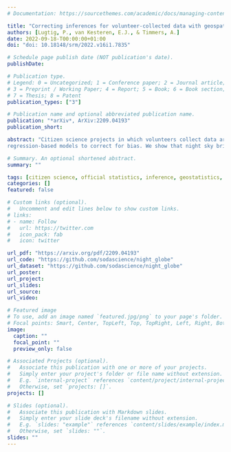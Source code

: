 ```yaml
---
# Documentation: https://sourcethemes.com/academic/docs/managing-content/

title: "Correcting inferences for volunteer-collected data with geospatial sampling bias"
authors: [Lugtig, P., van Kesteren, E.J., & Timmers, A.]
date: 2022-09-18-T00:00:00+01:00
doi: "doi: 10.18148/srm/2022.v16i1.7835"

# Schedule page publish date (NOT publication's date).
publishDate:

# Publication type.
# Legend: 0 = Uncategorized; 1 = Conference paper; 2 = Journal article;
# 3 = Preprint / Working Paper; 4 = Report; 5 = Book; 6 = Book section;
# 7 = Thesis; 8 = Patent
publication_types: ["3"]

# Publication name and optional abbreviated publication name.
publication: "*arXiv*, ArXiv:2209.04193"
publication_short: 

abstract: "Citizen science projects in which volunteers collect data are increasingly popular due to their ability to engage the public with scientific questions. The scientific value of these data are however hampered by several biases. In this paper, we deal with geospatial sampling bias by enriching the volunteer-collected data with geographical covariates, and then using
regression-based models to correct for bias. We show that night sky brightness estimates change substantially after correction, and that the corrected inferences better represent an external satellite-derived measure of skyglow. We conclude that geospatial bias correction can greatly increase the scientific value of citizen science projects."

# Summary. An optional shortened abstract.
summary: ""

tags: [citizen science, official statistics, inference, geostatistics, Openstreetmap, sampling bias]
categories: []
featured: false

# Custom links (optional).
#   Uncomment and edit lines below to show custom links.
# links:
# - name: Follow
#   url: https://twitter.com
#   icon_pack: fab
#   icon: twitter

url_pdf: "https://arxiv.org/pdf/2209.04193"
url_code: "https://github.com/sodascience/night_globe"
url_dataset: "https://github.com/sodascience/night_globe"
url_poster:
url_project:
url_slides:
url_source:
url_video:

# Featured image
# To use, add an image named `featured.jpg/png` to your page's folder. 
# Focal points: Smart, Center, TopLeft, Top, TopRight, Left, Right, BottomLeft, Bottom, BottomRight.
image:
  caption: ""
  focal_point: ""
  preview_only: false

# Associated Projects (optional).
#   Associate this publication with one or more of your projects.
#   Simply enter your project's folder or file name without extension.
#   E.g. `internal-project` references `content/project/internal-project/index.md`.
#   Otherwise, set `projects: []`.
projects: []

# Slides (optional).
#   Associate this publication with Markdown slides.
#   Simply enter your slide deck's filename without extension.
#   E.g. `slides: "example"` references `content/slides/example/index.md`.
#   Otherwise, set `slides: ""`.
slides: ""
---
```

